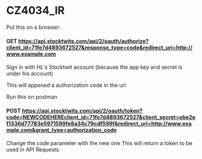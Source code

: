 # CZ4034_IR


Put this on a browser:
#### GET https://api.stocktwits.com/api/2/oauth/authorize?client_id=71fe7d4893672527&response_type=code&redirect_uri=http://www.example.com
Sign in with HL's Stocktwit account (because the app key and secret is under his account)

This will appened a authorization code in the url

Run this on postman
#### POST https://api.stocktwits.com/api/2/oauth/token?code=NEWCODEHEREclient_id=71fe7d4893672527&client_secret=ebe2ef1336d77783e5971599fe8a34c79cdf599f&redirect_uri=http://www.example.com&grant_type=authorization_code
Change the code parameter with the new one
This will return a token to be used in API Requests
